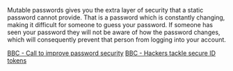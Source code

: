 Mutable passwords gives you the extra layer of security that a static password cannot provide. That is a password which is constantly changing, making it difficult for someone to guess your password. If someone has seen your password they will not be aware of how the password changes, which will consequently prevent that person from logging into your account.

[BBC - Call to improve password security](http://www.bbc.co.uk/news/technology-10963967)
[BBC - Hackers tackle secure ID tokens](http://www.bbc.co.uk/news/technology-12784491)



